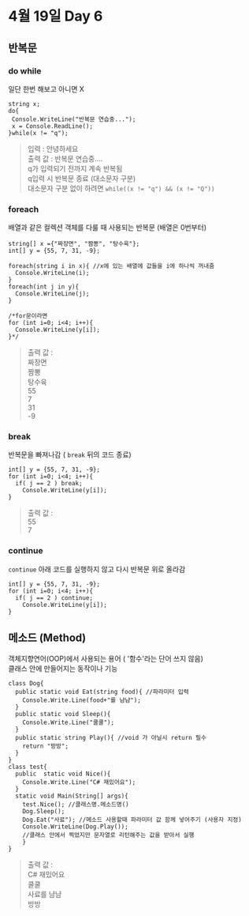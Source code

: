 # 4월 19일 Day 6

## 반복문
### do while 
 일단 한번 해보고 아니면 X<br>
 ~~~
 string x;
 do{
  Console.WriteLine("반복문 연습중...");
  x = Console.ReadLine();
 }while(x != "q");
 ~~~
 > 입력 : 안녕하세요<br>
 > 출력 값 : 반복문 연습중....<br>
 q가 입력되기 전까지 계속 반복됨 <br>
 q입력 시 반복문 종료 (대소문자 구분) <br>
 대소문자 구분 없이 하려면 ` while((x != "q") && (x != "Q")) `<br>
 ### foreach
 배열과 같은 컬렉션 객체를 다룰 때 사용되는 반복문 (배열은 0번부터)
```
string[] x ={"짜장면", "짬뽕", "탕수육"};
int[] y = {55, 7, 31, -9};

foreach(string i in x){ //x에 있는 배열에 값들을 i에 하나씩 꺼내줌
  Console.WriteLine(i);
}
foreach(int j in y){
  Console.WriteLine(j);
}

/*for문이라면 
for (int i=0; i<4; i++){
  Console.WriteLine(y[i]);
}*/
```
> 출력 값 : <br>
> 짜장면 <br>
> 짬뽕 <br>
> 탕수육 <br>
> 55 <br>
> 7 <br>
> 31 <br>
> -9 <br>

### break
반복문을 빠져나감 ( ` break ` 뒤의 코드 종료)
```
int[] y = {55, 7, 31, -9};
for (int i=0; i<4; i++){
  if( j == 2 ) break;
    Console.WriteLine(y[i]);
}
```
> 출력 값 : <br>
> 55 <br>
> 7 <br>

### continue
` continue ` 아래 코드를 실행하지 않고 다시 반복문 위로 올라감
```
int[] y = {55, 7, 31, -9};
for (int i=0; i<4; i++){
  if( j == 2 ) continue;
    Console.WriteLine(y[i]);
}
```

## 메소드 (Method)
객체지향연어(OOP)에서 사용되는 용어 ( '함수'라는 단어 쓰지 않음) <br>
클래스 안에 만들어지는 동작이나 기능 <br>
```
class Dog{
  public static void Eat(string food){ //파라미터 입력
    Console.Write.Line(food+"를 냠냠");
  }
  public static void Sleep(){
    Console.Write.Line("쿨쿨");
  }
  public static string Play(){ //void 가 아닐시 return 필수
    return "방방";
  }
}
class test{
  public  static void Nice(){
    Console.Write.Line("C# 재밌어요");
  }
  static void Main(String[] args){
    test.Nice(); //클래스명.메소드명()
    Dog.Sleep();
    Dog.Eat("사료"); //메소드 사용할때 파라미터 값 함께 넣어주기 (사용자 지정)
    Console.WriteLine(Dog.Play()); 
    //클래스 안에서 찍었지만 문자열로 리턴해주는 값을 받아서 실행
    }
}
```
> 출력 값 : <br>
> C# 재밌어요 <br>
> 쿨쿨 <br>
> 사료를 냠냠 <br>
> 방방 <br>
